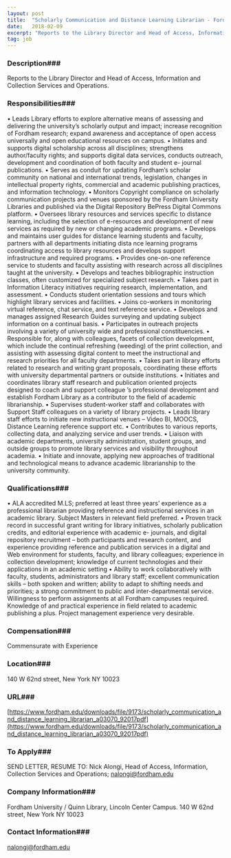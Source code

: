 ```yaml
---
layout: post
title:  "Scholarly Communication and Distance Learning Librarian - Fordham University / Quinn Library, Lincoln Center Campus"
date:   2018-02-09
excerpt: "Reports to the Library Director and Head of Access, Information and Collection Services and Operations."
tag: job
---
```


### Description###

Reports to the Library Director and Head of Access, Information and Collection Services and Operations.


### Responsibilities###

• 	Leads Library efforts to explore alternative means of assessing and delivering the university’s scholarly output and impact; increase recognition of Fordham research; expand awareness and acceptance of open access universally and open educational resources on campus.
• 	Initiates and supports digital scholarship across all disciplines; strengthens author/faculty rights; and supports digital data services, conducts outreach, development and coordination of both faculty and student e- journal publications.
• 	Serves as conduit for updating Fordham’s scholar community on national and international trends, legislation, changes in intellectual
property rights, commercial and academic publishing practices, and information technology.
• 	Monitors Copyright compliance on scholarly communication projects and venues sponsored by the Fordham University Libraries and published via the Digital Repository BePress Digital Commons platform.
• 	Oversees library resources and services specific to distance learning, including the selection of e-resources and development of new services as required by new or changing academic programs.
• 	Develops and maintains user guides for distance learning students and faculty, partners with all departments initiating dista nce learning programs coordinating access to library resources and develops support infrastructure and required programs.
• 	Provides one-on-one reference service to students and faculty assisting with research across all disciplines taught at the university.
• 	Develops and teaches bibliographic instruction classes, often customized for specialized subject research.
• 	Takes part in Information Literacy initiatives requiring research, implementation, and assessment.
• 	Conducts student orientation sessions and tours which highlight library services and facilities.
• 	Joins co-workers in monitoring virtual reference, chat service, and text reference service.
• 	Develops and manages assigned Research Guides surveying and updating subject information on a continual basis.
• 	Participates in outreach projects involving a variety of university wide and professional constituencies.
• 	Responsible for, along with colleagues, facets of collection development, which include the continual refreshing (weeding) of the print collection, and assisting with assessing digital content to meet the instructional and research priorities for all faculty departments.
• 	Takes part in library efforts related to research and writing grant proposals, coordinating these efforts with university departmental partners or outside institutions.
• 	Initiates and coordinates library staff research and publication oriented projects designed to coach and support colleague ’s professional development and establish Fordham Library as a contributor to the field of academic librarianship.
• 	Supervises student-worker staff and collaborates with Support Staff colleagues on a variety of library projects.
• 	Leads library staff efforts to initiate new instructional venues – Video BI, MOOCS, Distance Learning reference support etc.
• 	Contributes to various reports, collecting data, and analyzing service and user trends.
• 	Liaison with academic departments, university administration, student groups, and outside groups to promote library services and visibility throughout academia.
• 	Initiate and innovate, applying new approaches of traditional and technological means to advance academic librarianship to the university community.



### Qualifications###

• 	ALA accredited M.LS; preferred at least three years’ experience as a professional librarian providing reference and instructional services in an academic library. Subject Masters in relevant field preferred.
• 	Proven track record in successful grant writing for library initiatives, scholarly publication credits, and editorial experience with academic e- journals, and digital repository recruitment – both participants and research content, and experience providing reference and publication services in a digital and Web environment for students, faculty, and library colleagues; experience in collection development; knowledge of current technologies and their applications in an academic setting
• 	Ability to work collaboratively with faculty, students, administrators and library staff; excellent communication skills – both spoken and written; ability to adapt to shifting needs and priorities; a strong commitment to public and inter-departmental service. Willingness to
perform assignments at all Fordham campuses required. Knowledge of and practical experience in field related to academic publishing a
plus. Project management experience very desirable.



### Compensation###

Commensurate with Experience


### Location###

140 W 62nd street, New York NY 10023


### URL###

[https://www.fordham.edu/downloads/file/9173/scholarly_communication_and_distance_learning_librarian_a03070_92017pdf](https://www.fordham.edu/downloads/file/9173/scholarly_communication_and_distance_learning_librarian_a03070_92017pdf)

### To Apply###

SEND LETTER, RESUME TO: Nick Alongi, Head of Access, Information, Collection Services and Operations;
nalongi@fordham.edu


### Company Information###

Fordham University / Quinn Library, Lincoln Center Campus.   140 W 62nd street, New York NY 10023


### Contact Information###

nalongi@fordham.edu

